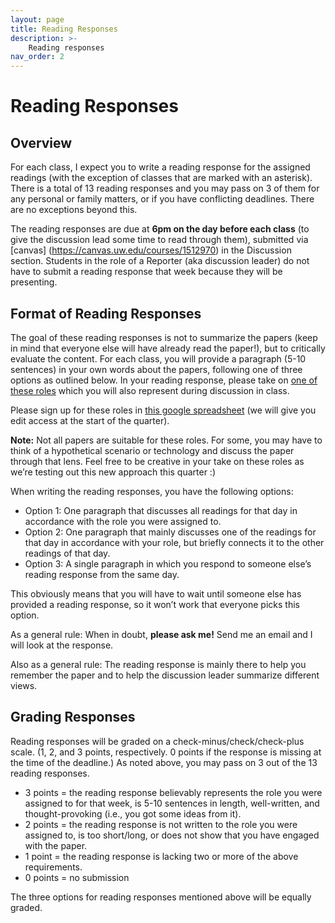 ```yaml
---
layout: page
title: Reading Responses
description: >-
    Reading responses
nav_order: 2
---
```



# Reading Responses

## Overview

For each class, I expect you to write a reading response for the assigned readings (with the exception of classes that are marked with an asterisk). There is a total of 13 reading responses and you may pass on 3 of them for any personal or family matters, or if you have conflicting deadlines. There are no exceptions beyond this. 

The reading responses are due at **6pm on the day before each class** (to give the discussion lead some time to read through them), submitted via [canvas]  (https://canvas.uw.edu/courses/1512970) in the Discussion section.  Students in the role of a Reporter (aka discussion leader) do not have to submit a reading response that week because they will be presenting.  

## Format of Reading Responses
The goal of these reading responses is not to summarize the papers (keep in mind that everyone else will have already read the paper!), but to critically evaluate the content. For each class, you will provide a paragraph (5-10 sentences) in your own words about the papers, following one of three options as outlined below. In your reading response, please take on [one of these roles](https://uw-cse599p.github.io/discussion_roles/) which you will also represent during discussion in class.

Please sign up for these roles in [this google spreadsheet](https://docs.google.com/spreadsheets/d/1OFsnFdCWmfNH2_KaAchdIwk9wFVshqs3JxTu57-UuuI/edit#gid=0) (we will give you edit access at the start of the quarter).

**Note:** Not all papers are suitable for these roles. For some, you may have to think of a hypothetical scenario or technology and discuss the paper through that lens. Feel free to be creative in your take on these roles as we’re testing out this new approach this quarter :) 

When writing the reading responses, you have the following options: 
* Option 1: One paragraph that discusses all readings for that day in accordance with the role you were assigned to.  
* Option 2: One paragraph that mainly discusses one of the readings for that day in accordance with your role, but briefly connects it to the other readings of that day. 
* Option 3: A single paragraph in which you respond to someone else’s reading response from the same day. 


This obviously means that you will have to wait until someone else has provided a reading response, so it won’t work that everyone picks this option. 

As a general rule: When in doubt, **please ask me!** Send me an email and I will look at the response. 

Also as a general rule: The reading response is mainly there to help you remember the paper and to help the discussion leader summarize different views.



## Grading Responses

Reading responses will be graded on a check-minus/check/check-plus scale. (1, 2, and 3 points, respectively. 
0 points if the response is missing at the time of the deadline.) As noted above, you may pass on 3 out of the 13 reading responses. 

* 3 points = the reading response believably represents the role you were assigned to for that week, is 5-10 sentences in length, well-written, and thought-provoking (i.e., you got some ideas from it).
* 2 points = the reading response is not written to the role you were assigned to, is too short/long, or does not show that you have engaged with the paper. 
* 1 point = the reading response is lacking two or more of the above requirements.
* 0 points = no submission

The three options for reading responses mentioned above will be equally graded.
